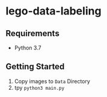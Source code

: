 # lego-data-labeling

## Requirements

- Python 3.7

## Getting Started

1. Copy images to `Data` Directory
2. tpy `python3 main.py`
